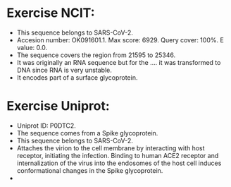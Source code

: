 # Exercise NCIT:
* This sequence belongs to SARS-CoV-2.
* Accesion number: OK091601.1. Max score: 6929. Query cover: 100%. E value: 0.0.
* The sequence covers the region from 21595 to 25346.
* It was originally an RNA sequence but for the .... it was transformed to DNA since RNA is very unstable.
* It encodes part of a surface glycoprotein.

# Exercise Uniprot:
* Uniprot ID: P0DTC2.
* The sequence comes from a Spike glycoprotein.
* This sequence belongs to SARS-CoV-2.
* Attaches the virion to the cell membrane by interacting with host receptor, initiating the infection. Binding to human ACE2 receptor and internalization of the virus into the endosomes of the host cell induces conformational changes in the Spike glycoprotein.
* 
